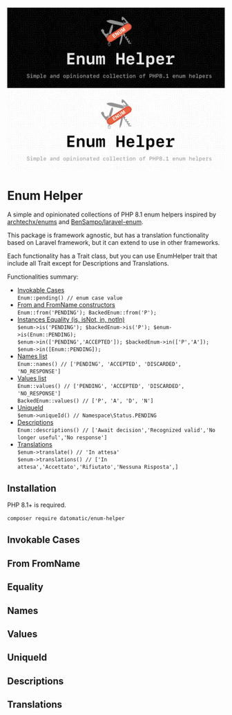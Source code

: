 ![Enum Helper-Dark](branding/dark.png#gh-dark-mode-only)![Enum Helper-Light](branding/light.png#gh-light-mode-only)
# Enum Helper
A simple and opinionated collections of PHP 8.1 enum helpers inspired by [archtechx/enums](https://github.com/archtechx/enums) and [BenSampo/laravel-enum](https://github.com/BenSampo/laravel-enum).

This package is framework agnostic, but has a translation functionality based on Laravel framework, but it can extend to use in other frameworks.

Each functionality has a Trait class, but you can use EnumHelper trait that include all Trait except for Descriptions and Translations. 

Functionalities summary:
- [Invokable Cases](#invokable-cases)  
    `Enum::pending() // enum case value`
- [From and FromName constructors](#from-fromName)  
    `Enum::from('PENDING'); BackedEnum::from('P'); `
- [Instances Equality (is, isNot, in, notIn)](#equality)  
    `$enum->is('PENDING'); $backedEnum->is('P'); $enum->is(Enum::PENDING);`  
    `$enum->in(['PENDING','ACCEPTED']); $backedEnum->in(['P','A']); $enum->in([Enum::PENDING]);`
- [Names list](#names)  
    `Enum::names() // ['PENDING', 'ACCEPTED', 'DISCARDED', 'NO_RESPONSE']`
- [Values list](#values)  
    `Enum::values() // ['PENDING', 'ACCEPTED', 'DISCARDED', 'NO_RESPONSE']`  
    `BackedEnum::values() // ['P', 'A', 'D', 'N']`
- [UniqueId](#uniqueid)  
    `$enum->uniqueId() // Namespace\Status.PENDING`
- [Descriptions](#descriptions)  
    `Enum::descriptions() // ['Await decision','Recognized valid','No longer useful','No response']`
- [Translations](#translations)  
  `$enum->translate() // 'In attesa'`  
  `$enum->translations() // ['In attesa','Accettato','Rifiutato','Nessuna Risposta',]`

## Installation

PHP 8.1+ is required.

```sh
composer require datomatic/enum-helper
```

## Invokable Cases 

## From FromName

## Equality

## Names

## Values 

## UniqueId

## Descriptions 

## Translations 
